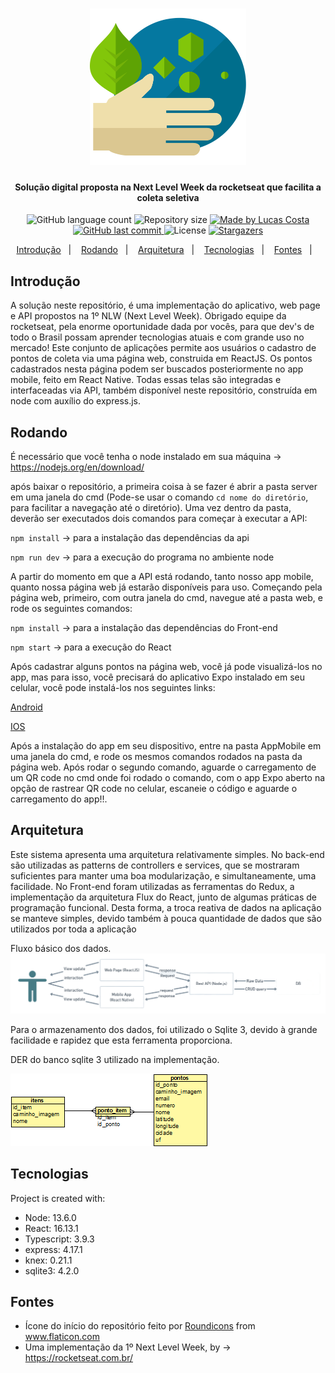 <h1 align="center">
    <img alt="Ecologia" title="#Ecologia" src="./readmeAssets/ecologia.svg" width="250px" />
</h1>

<h4 align="center"> 
	Solução digital proposta na Next Level Week da rocketseat que facilita a coleta seletiva
</h4>
<p align="center">
  <img alt="GitHub language count" src="https://img.shields.io/github/languages/count/LucasCosta21/Ecoleta?color=%2304D361">

  <img alt="Repository size" src="https://img.shields.io/github/repo-size/LucasCosta21/Ecoleta">
	
  <a href="https://www.linkedin.com/in/lucas-costa-44b4a9175/">
    <img alt="Made by Lucas Costa" src="https://img.shields.io/badge/made%20by-LucasCosta-%2304D361">
  </a>

  <a href="https://github.com/DanielObara/NLW-1.0/commits/master">
    <img alt="GitHub last commit" src="https://img.shields.io/github/last-commit/LucasCosta21/Ecoleta">
  </a>

  <img alt="License" src="https://img.shields.io/badge/license-MIT-brightgreen">
   <a href="https://github.com/LucasCosta21/Ecoleta/stargazers">
    <img alt="Stargazers" src="https://img.shields.io/github/stars/LucasCosta21/Ecoleta?style=social">
  </a>
</p>

<p align="center">
  <a href="#Introdução">Introdução</a>&nbsp;&nbsp;&nbsp;|&nbsp;&nbsp;&nbsp;
  <a href="#Rodando">Rodando</a>&nbsp;&nbsp;&nbsp;|&nbsp;&nbsp;&nbsp;
  <a href="#Arquitetura">Arquitetura</a>&nbsp;&nbsp;&nbsp;|&nbsp;&nbsp;&nbsp;
  <a href="#Tecnologias">Tecnologias</a>&nbsp;&nbsp;&nbsp;|&nbsp;&nbsp;&nbsp;
  <a href="#Fontes">Fontes</a>&nbsp;&nbsp;&nbsp;|&nbsp;&nbsp;&nbsp;
</p>

## Introdução
A solução neste repositório, é uma implementação do aplicativo, web page e API propostos na 1º NLW (Next Level Week). Obrigado equipe da rocketseat, pela enorme oportunidade dada por vocês, para que dev's de todo o Brasil possam aprender tecnologias atuais e com grande uso no mercado!
Este conjunto de aplicações permite aos usuários o cadastro de pontos de coleta via uma página web, construida em ReactJS. Os pontos cadastrados nesta página podem ser buscados posteriormente no app mobile, feito em React Native. Todas essas telas são integradas e interfaceadas via API, também disponível neste repositório, construída em node com auxílio do express.js.

## Rodando

É necessário que você tenha o node instalado em sua máquina -> https://nodejs.org/en/download/

após baixar o repositório, a primeira coisa à se fazer é abrir a pasta server em uma janela do cmd (Pode-se usar o comando `cd nome do diretório`, para facilitar a navegação até o diretório). Uma vez dentro da pasta, deverão ser executados dois comandos para começar à executar a API:

`npm install` -> para a instalação das dependências da api

`npm run dev` -> para a execução do programa no ambiente node

A partir do momento em que a API está rodando, tanto nosso app mobile, quanto nossa página web já estarão disponíveis para uso. Começando pela página web, primeiro, com outra janela do cmd, navegue até a pasta web, e rode os seguintes comandos:
	
`npm install` -> para a instalação das dependências do Front-end

`npm start` -> para a execução do React

Após cadastrar alguns pontos na página web, você já pode visualizá-los no app, mas para isso, você precisará do aplicativo Expo instalado em seu celular, você pode instalá-los nos seguintes links:

<a href="https://play.google.com/store/apps/details?id=host.exp.exponent&hl=pt_BR">Android</a>

<a href="https://apps.apple.com/br/app/expo-client/id982107779">IOS</a>
	
Após a instalação do app em seu dispositivo, entre na pasta AppMobile em uma janela do cmd, e rode os mesmos comandos rodados na pasta da página web. Após rodar o segundo comando, aguarde o carregamento de um QR code no cmd onde foi rodado o comando, com o app Expo aberto na opção de rastrear QR code no celular, escaneie o código e aguarde o carregamento do app!!.
	
## Arquitetura

Este sistema apresenta uma arquitetura relativamente simples. No back-end são utilizadas as patterns de controllers e services, que se mostraram suficientes para manter uma boa modularização, e simultaneamente, uma facilidade.
No Front-end foram utilizadas as ferramentas do Redux, a implementação da arquitetura Flux do React, junto de algumas práticas de programação funcional. Desta forma, a troca reativa de dados na aplicação se manteve simples, devido também à pouca quantidade de dados que são utilizados por toda a aplicação

Fluxo básico dos dados.
![data flow](/readmeAssets/dataFlow.png)

Para o armazenamento dos dados, foi utilizado o Sqlite 3, devido à grande facilidade e rapidez que esta ferramenta proporciona.

DER do banco sqlite 3 utilizado na implementação.

![der](/readmeAssets/EcoletaDER.png)
	
## Tecnologias
Project is created with:
* Node: 13.6.0
* React: 16.13.1
* Typescript: 3.9.3
* express: 4.17.1
* knex: 0.21.1
* sqlite3: 4.2.0

## Fontes

* <div>Ícone do início do repositório feito por <a href="https://www.flaticon.com/br/autores/roundicons" title="Roundicons">Roundicons</a> from <a href="https://www.flaticon.com/br/" title="Flaticon">www.flaticon.com</a></div>
* Uma implementação da 1º Next Level Week, by -> https://rocketseat.com.br/
